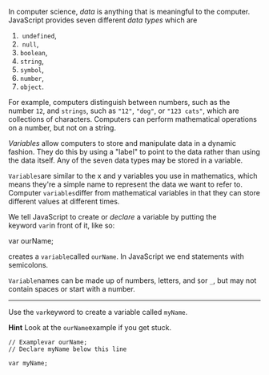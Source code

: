 In computer science, *data* is anything that is meaningful to the computer. JavaScript provides seven different *data types* which are

1.  `undefined`,
2.  `null`,
3. `boolean`,
4. `string`, 
5. `symbol`, 
6. `number`,
7. `object`.

For example, computers distinguish between numbers, such as the number `12`, and `strings`, such as `"12"`, `"dog"`, or `"123 cats"`, which are collections of characters. Computers can perform mathematical operations on a number, but not on a string.

*Variables* allow computers to store and manipulate data in a dynamic fashion. They do this by using a "label" to point to the data rather than using the data itself. Any of the seven data types may be stored in a variable.

`Variables`are similar to the x and y variables you use in mathematics, which means they're a simple name to represent the data we want to refer to. Computer `variables`differ from mathematical variables in that they can store different values at different times.

We tell JavaScript to create or *declare* a variable by putting the keyword `var`in front of it, like so:

var ourName;

creates a `variable`called `ourName`. In JavaScript we end statements with semicolons.

`Variable`names can be made up of numbers, letters, and `$`or `_`, but may not contain spaces or start with a number.

---

Use the `var`keyword to create a variable called `myName`.

**Hint** Look at the `ourName`example if you get stuck.

    // Examplevar ourName;
    // Declare myName below this line
    
    var myName;
